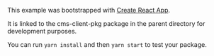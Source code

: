 This example was bootstrapped with [Create React App](https://github.com/facebook/create-react-app).

It is linked to the cms-client-pkg package in the parent directory for development purposes.

You can run `yarn install` and then `yarn start` to test your package.
